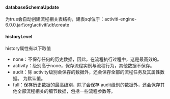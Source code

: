 #### databaseSchemaUpdate
为true会自动创建流程相关表结构，建表sql位于：activiti-engine-6.0.0.jar!\org\activiti\db\create

#### historyLevel
history属性有以下取值
- none：不保存任何的历史数据，因此，在流程执行过程中，这是最高效的。 
- activity：级别高于none，保存流程实例与流程行为，其他数据不保存。 
- audit：除 activity级别会保存的数据外，还会保存全部的流程任务及其属性数据。 为默认值。 
- full：保存历史数据的最高级别，除了会保存 audit级别的数据外，还会保存其他全部流程相关的细节数据，包括一些流程参数等。